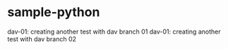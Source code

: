 # sample-python
dav-01: creating another test with dav branch 01
dav-01: creating another test with dav branch 02
